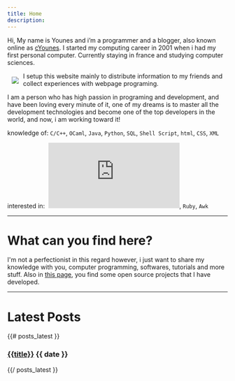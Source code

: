 ```yaml
---
title: Home
description:
---
```



Hi, My name is Younes and i’m a programmer and a blogger, also known online as [cYounes][1]. I started my computing career in 2001 when i had my first personal computer. Currently staying in france and studying computer sciences.

<img style="float: left; margin: 10px" src="{{urls.media}}/cyounes_new.png" />
I setup this website mainly to distribute information to my friends and collect experiences with webpage programing.

I am a person who has high passion in programing and development, and have been loving every minute of it, one of my dreams is to master all the development technologies and become one of the top developers in the world, and now, i am working toward it!

knowledge of: `C/C++`, `OCaml`, `Java`, `Python`, `SQL`, `Shell Script`, `html`, `CSS`, `XML`

interested in:  ![\LaTeX][2], `Ruby`, `Awk`

 [1]: http://www.google.com/#q=cYounes
 [2]: http://s.wordpress.com/latex.php?latex=%5CLaTeX&bg=111111&fg=ffffff&s=0 "\LaTeX"

---------------------------
# What can you find here?

I'm not a perfectionist in this regard however, i just want to share my knowledge with you, computer programming, softwares, tutorials and more stuff. Also in [this page](/projects), you find some open source projects that I have developed.

---------------------------

# Latest Posts

{{# posts_latest }}
<div class="post">
  <h3 class="title"><a href="{{url}}">{{title}}</a> <span class="date">{{ date }}</span></h3>

 <!-- {{{ summary }}} -->

  <div class="more">
    <!-- <a href="{{url}}" class="btn">read more..</a> -->
  </div>
</div>
{{/ posts_latest }}
